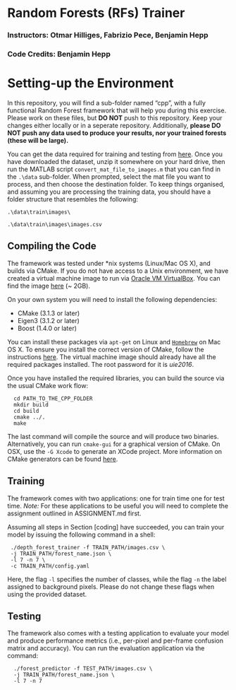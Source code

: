# Random Forests (RFs) Trainer
### Instructors: Otmar Hilliges, Fabrizio Pece, Benjamin Hepp
### Code Credits: Benjamin Hepp


Setting-up the Environment 
==========================

In this repository, you will find a sub-folder named “cpp”, with a fully
functional Random Forest framework that will help you during this
exercise. Please work on these files, but **DO NOT** push to this
repository. Keep your changes either locally or in a seperate repository. Additionally, **please DO
NOT push any data used to produce your results, nor your trained forests (these will be large).**

You can get the data required for training and testing from
[here](https://ait.inf.ethz.ch/public-data/train_test_7gestures_RF.zip).
Once you have downloaded the dataset, unzip it somewhere on
your hard drive, then run the MATLAB script
`convert_mat_file_to_images.m` that you can find in the `.\data`
sub-folder. When prompted, select the mat file you want to process, and
then choose the destination folder. To keep things
organised, and assuming you are processing the training data, you should
have a folder structure that resembles the following:

	.\data\train\images\

	.\data\train\images\images.csv

Compiling the Code
------------------

The framework was tested under *nix systems (Linux/Mac OS X), and builds
via CMake. 
If you do not have access to a Unix environment, we have
created a virtual machine image to run via [Oracle VM
VirtualBox](http://www.oracle.com/technetwork/server-storage/virtualbox/downloads/index.html).
You can find the image
[here](https://ait.inf.ethz.ch/public-data/UIE16_Ubuntu_VM.ova) (~
2GB).

On your own system you will need to install the following dependencies:

-   CMake (3.1.3 or later)
-   Eigen3 (3.1.2 or later)
-   Boost (1.4.0 or later)

You can install these packages via `apt-get` on Linux and [`Homebrew`](https://github.com/Homebrew/brew/) on Mac
OS X. 
To ensure you install the correct version of CMake, follow the
instructions
[here](http://askubuntu.com/questions/610291/how-to-install-cmake-3-2-on-ubuntu-14-04).
The virtual machine image should already have all the required packages
installed. The root password for it is *uie2016*. 

Once you have installed the required libraries, you can build the source
via the usual CMake work flow:

      cd PATH_TO_THE_CPP_FOLDER
      mkdir build
      cd build
      cmake ../.
      make 
      

The last command will compile the source and will produce two binaries.
Alternatively, you can run `cmake-gui` for a graphical version of CMake.
On OSX, use the `-G Xcode` to generate an XCode project. More
information on CMake generators can be found
[here](https://cmake.org/cmake/help/v3.0/manual/cmake-generators.7.html).

Training
--------

The framework comes with two applications: one for train time one for test time. 
*Note:* For these applications to be useful you will need to complete the assignment outlined in ASSIGNMENT.md first.

Assuming all steps in Section \[coding\] have succeeded, you can train your model by
issuing the following command in a shell:

     ./depth_forest_trainer -f TRAIN_PATH/images.csv \
     -j TRAIN_PATH/forest_name.json \
     -l 7 -n 7 \
     -c TRAIN_PATH/config.yaml
     

Here, the flag `-l` specifies the number of classes, while the flag `-n`
the label assigned to background pixels. Please do not change these
flags when using the provided dataset.

Testing 
-------

The framework also comes with a testing application to evaluate your
model and produce performance metrics (i.e., per-pixel and per-frame
confusion matrix and accuracy). You can run the evaluation application
via the command:

      ./forest_predictor -f TEST_PATH/images.csv \
      -j TRAIN_PATH/forest_name.json \
      -l 7 -n 7
       
